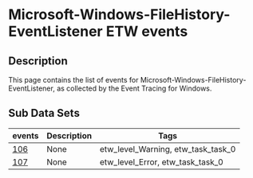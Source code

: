 # Microsoft-Windows-FileHistory-EventListener ETW events

## Description
This page contains the list of events for Microsoft-Windows-FileHistory-EventListener, as collected by the Event Tracing for Windows.

## Sub Data Sets
|events|Description|Tags|
|---|---|---|
|[106](events/event-106.md)|None|etw_level_Warning, etw_task_task_0|
|[107](events/event-107.md)|None|etw_level_Error, etw_task_task_0|
